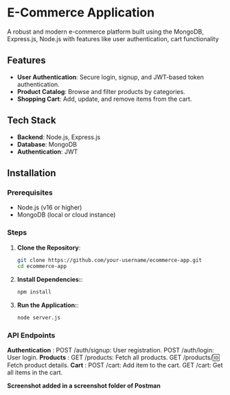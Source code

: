 # E-Commerce Application

A robust and modern e-commerce platform built using the  MongoDB, Express.js,  Node.js with features like user authentication, cart functionality

## Features

- **User Authentication**: Secure login, signup, and JWT-based token authentication.
- **Product Catalog**: Browse and filter products by categories.
- **Shopping Cart**: Add, update, and remove items from the cart.

## Tech Stack

- **Backend**: Node.js, Express.js
- **Database**: MongoDB
- **Authentication**: JWT

## Installation

### Prerequisites

- Node.js (v16 or higher)
- MongoDB (local or cloud instance)

### Steps

1. **Clone the Repository**:
   ```bash
   git clone https://github.com/your-username/ecommerce-app.git
   cd ecommerce-app
2. **Install Dependencies:**:
   ```bash
   npm install
3. **Run the Application:**:
   ```bash
   node server.js

### API Endpoints

**Authentication** : POST /auth/signup: User registration.
                     POST /auth/login: User login.
**Products**       : GET /products: Fetch all products.
                     GET /products/:id: Fetch product details.
**Cart**           : POST /cart: Add item to the cart.
                     GET /cart: Get all items in the cart.

**Screenshot added in a screenshot folder of Postman** 
